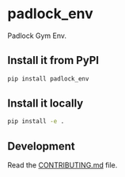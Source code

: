 # padlock_env

Padlock Gym Env.

## Install it from PyPI

```bash
pip install padlock_env
```

## Install it locally

```bash
pip install -e .
```

## Development

Read the [CONTRIBUTING.md](CONTRIBUTING.md) file.

